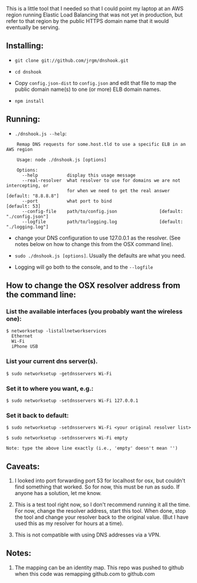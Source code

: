 This is a little tool that I needed so that I could point my laptop at an AWS
region running Elastic Load Balancing that was not yet in production, but
refer to that region by the public HTTPS domain name that it would eventually
be serving.

## Installing:

* `git clone git://github.com/jrgm/dnshook.git`

* `cd dnshook`

* Copy `config.json-dist` to `config.json` and edit that file to map the
  public domain name(s) to one (or more) ELB domain names.

* `npm install`

## Running:

* `./dnshook.js --help`:

```
    Remap DNS requests for some.host.tld to use a specific ELB in an AWS region
    
    Usage: node ./dnshook.js [options]
    
    Options:
      --help           display this usage message                                   
      --real-resolver  what resolver to use for domains we are not intercepting, or
                       for when we need to get the real answer  [default: "8.8.8.8"]
      --port           what port to bind                               [default: 53]
      --config-file    path/to/config.json                [default: "./config.json"]
      --logfile        path/to/logging.log                [default: "./logging.log"]
```

* change your DNS configuration to use 127.0.0.1 as the resolver. (See notes
  below on how to change this from the OSX command line).

* `sudo ./dnshook.js [options]`. Usually the defaults are what you need.

* Logging will go both to the console, and to the `--logfile`

## How to change the OSX resolver address from the command line:

### List the available interfaces (you probably want the wireless one):

    $ networksetup -listallnetworkservices
      Ethernet
      Wi-Fi
      iPhone USB

### List your current dns server(s).
    
    $ sudo networksetup -getdnsservers Wi-Fi
    
### Set it to where you want, e.g.:

    $ sudo networksetup -setdnsservers Wi-Fi 127.0.0.1

### Set it back to default:

    $ sudo networksetup -setdnsservers Wi-Fi <your original resolver list>

    $ sudo networksetup -setdnsservers Wi-Fi empty

    Note: type the above line exactly (i.e., 'empty' doesn't mean '')


## Caveats:

1. I looked into port forwarding port 53 for localhost for osx, but couldn't
   find something that worked. So for now, this must be run as sudo. If anyone
   has a solution, let me know.

2. This is a test tool right now, so I don't recommend running it all the
   time. For now, change the resolver address, start this tool. When done,
   stop the tool and change your resolver back to the original value. (But I
   have used this as my resolver for hours at a time).

3. This is not compatible with using DNS addresses via a VPN.

## Notes:

1. The mapping can be an identity map. This repo was pushed to github when
   this code was remapping github.com to github.com
